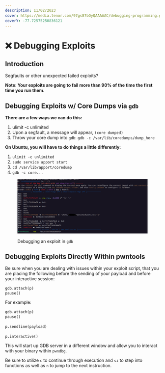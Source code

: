 ```yaml
---
description: 11/02/2023
cover: https://media.tenor.com/97gs87bOyQAAAAAC/debugging-programming.gif
coverY: -77.72575250836121
---
```


# ❌ Debugging Exploits

## Introduction

Segfaults or other unexpected failed exploits?

**Note: Your exploits are going to fail more than 90% of the time the first time you run them.**

## Debugging Exploits w/ Core Dumps via `gdb`

**There are a few ways we can do this:**

1. ulimit -c unlimited
2. Upon a segfault, a message will appear, `(core dumped)`
3. Throw your core dump into `gdb`: `gdb -c /var/lib/coredumps/dump_here`

**On Ubuntu, you will have to do things a little differently:**

1. `ulimit -c unlimited`
2. `sudo service apport start`
3. `cd /var/lib/apport/coredump`
4. `gdb -c core...`

<figure><img src="../.gitbook/assets/image (184).png" alt=""><figcaption><p>Debugging an exploit in <code>gdb</code></p></figcaption></figure>

## Debugging Exploits Directly Within pwntools

Be sure when you are dealing with issues within your exploit script, that you are placing the following before the sending of your payload and before your interactive session:

```
gdb.attach(p)
pause()
```

For example:

```
gdb.attach(p)
pause()

p.sendline(payload)

p.interactive()
```

This will start up GDB server in a different window and allow you to interact with your binary within `pwndbg`.

Be sure to utilize `c` to continue through execution and `si` to step into functions as well as `n` to jump to the next instruction.
